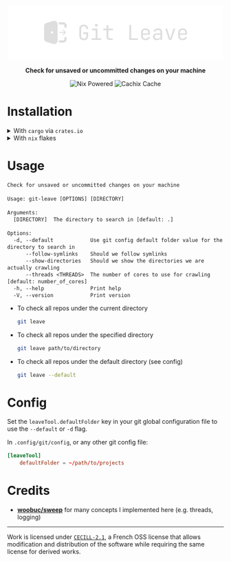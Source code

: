 <p align="center">
 <img alt="git-leave logo" src="https://raw.githubusercontent.com/mrnossiom/git-leave/main/assets/logo.png">
</p>

<p align="center"><strong>
Check for unsaved or uncommitted changes on your machine
</strong></p>

<p align="center">
  <img alt="Nix Powered" src="https://img.shields.io/badge/Nix-Powered-blue?logo=nixos" />
  <a src="https://mrnossiom.cachix.org">
    <img alt="Cachix Cache" src="https://img.shields.io/badge/cachix-mrnossiom-blue.svg" />
  </a>
</p>

# Installation

<details>
  <summary>With <code>cargo</code> via <code>crates.io</code></summary>

Install from repository with cargo:

```sh
cargo install git-leave
```

You will also need `openssl` library in path, which you can install over you prefered package manager.

</details>

<details>
  <summary>With <code>nix</code> flakes</summary>

A `flake.nix` is available which means that you can use `github:mrnossiom/git-leave` as a flake identifier, so you can.

- import this repository in your flake inputs

  ```nix
  {
    git-leave.url = "github:mrnossiom/git-leave";
    git-leave.inputs.nixpkgs.follows = "nixpkgs";
  }
  ```

  Add the package to your [NixOS](https://nixos.org/) or [Home Manager](https://github.com/nix-community/home-manager) packages depending on your installation.

- use with `nix shell`/`nix run` for temporary testing

  e.g. `nix shell github:mrnossiom/git-leave`

- use with `nix profile` for imperative installation

  e.g. `nix profile install github:mrnossiom/git-leave`

Package is reachable through `packages.${system}.default` or `packages.${system}.git-leave`.

</details>

# Usage

```
Check for unsaved or uncommitted changes on your machine

Usage: git-leave [OPTIONS] [DIRECTORY]

Arguments:
  [DIRECTORY]  The directory to search in [default: .]

Options:
  -d, --default            Use git config default folder value for the directory to search in
      --follow-symlinks    Should we follow symlinks
      --show-directories   Should we show the directories we are actually crawling
      --threads <THREADS>  The number of cores to use for crawling [default: number_of_cores]
  -h, --help               Print help
  -V, --version            Print version
```

- To check all repos under the current directory

  ```sh
  git leave
  ```

- To check all repos under the specified directory

  ```sh
  git leave path/to/directory
  ```
- To check all repos under the default directory (see config)

  ```sh
  git leave --default
  ```

# Config

Set the `leaveTool.defaultFolder` key in your git global configuration file to use the `--default` or `-d` flag.

In `.config/git/config`, or any other git config file:
```conf
[leaveTool]
    defaultFolder = ~/path/to/projects
```

# Credits

- **[woobuc/sweep](https://github.com/woobuc/sweep)** for many concepts I implemented here (e.g. threads, logging)

---

Work is licensed under [`CECILL-2.1`](https://choosealicense.com/licenses/cecill-2.1/), a French OSS license that allows modification and distribution of the software while requiring the same license for derived works.

